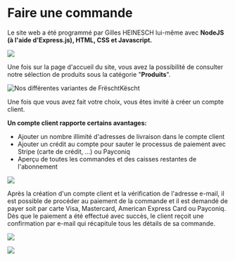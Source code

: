 # Faire une commande

Le site web a été programmé par Gilles HEINESCH lui-même avec **NodeJS (à l'aide d'Express.js), HTML, CSS et Javascript.**

![](https://i.imgur.com/QseWjXe.png)

Une fois sur la page d'accueil du site, vous avez la possibilité de consulter notre sélection de produits sous la catégorie "**Produits**".&#x20;

![Nos différentes variantes de FrëschtKëscht](https://i.imgur.com/ddsbZzN.png)

Une fois que vous avez fait votre choix, vous êtes invité à créer un compte client.&#x20;



**Un compte client rapporte certains avantages:**

* Ajouter un nombre illimité d'adresses de livraison dans le compte client
* Ajouter un crédit au compte pour sauter le processus de paiement avec Stripe (carte de crédit, ...) ou Payconiq
* Aperçu de toutes les commandes et des caisses restantes de l'abonnement

![](https://i.imgur.com/aWYFtLC.png)

Après la création d'un compte client et la vérification de l'adresse e-mail, il est possible de procéder au paiement de la commande et il est demandé de payer soit par carte Visa, Mastercard, American Express Card ou Payconiq. Dès que le paiement a été effectué avec succès, le client reçoit une confirmation par e-mail qui récapitule tous les détails de sa commande.

![](https://i.imgur.com/sehSvir.png)

![](https://i.imgur.com/58EFZE1.png)
